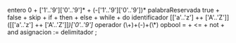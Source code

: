 entero
0 + ['1'..'9']['0'..'9']* + (-['1'..'9']['0'..'9'])*
palabraReservada
true + false + skip + if + then + else + while + do
identificador
[['a'..'z'] ++ ['A'..'Z']]([['a'..'z'] ++ ['A'..'Z']]*)['0'..'9']*
operador
(\\+)+(-)+(\\*)
opbool
= + <= + not + and
asignacion
:=
delimitador
;